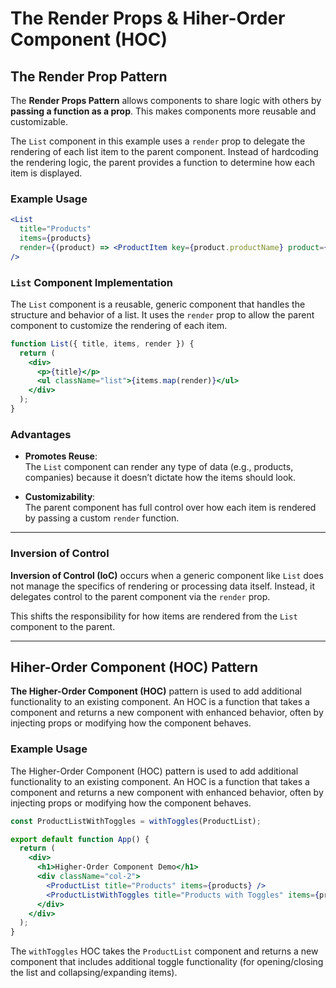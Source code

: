 <!-- @format -->

# The Render Props & Hiher-Order Component (HOC)

## The Render Prop Pattern

The **Render Props Pattern** allows components to share logic with others by **passing a function as a prop**. This makes components more reusable and customizable.

The `List` component in this example uses a `render` prop to delegate the rendering of each list item to the parent component. Instead of hardcoding the rendering logic, the parent provides a function to determine how each item is displayed.

### Example Usage

```jsx
<List
  title="Products"
  items={products}
  render={(product) => <ProductItem key={product.productName} product={product} />}
/>
```

### `List` Component Implementation

The `List` component is a reusable, generic component that handles the structure and behavior of a list. It uses the `render` prop to allow the parent component to customize the rendering of each item.

```jsx
function List({ title, items, render }) {
  return (
    <div>
      <p>{title}</p>
      <ul className="list">{items.map(render)}</ul>
    </div>
  );
}
```

### Advantages

- **Promotes Reuse**:  
  The `List` component can render any type of data (e.g., products, companies) because it doesn’t dictate how the items should look.

- **Customizability**:  
  The parent component has full control over how each item is rendered by passing a custom `render` function.

---

### Inversion of Control

**Inversion of Control (IoC)** occurs when a generic component like `List` does not manage the specifics of rendering or processing data itself. Instead, it delegates control to the parent component via the `render` prop.

This shifts the responsibility for how items are rendered from the `List` component to the parent.

---

## Hiher-Order Component (HOC) Pattern

**The Higher-Order Component (HOC)** pattern is used to add additional functionality to an existing component. An HOC is a function that takes a component and returns a new component with enhanced behavior, often by injecting props or modifying how the component behaves.

### Example Usage

The Higher-Order Component (HOC) pattern is used to add additional functionality to an existing component. An HOC is a function that takes a component and returns a new component with enhanced behavior, often by injecting props or modifying how the component behaves.

```jsx
const ProductListWithToggles = withToggles(ProductList);

export default function App() {
  return (
    <div>
      <h1>Higher-Order Component Demo</h1>
      <div className="col-2">
        <ProductList title="Products" items={products} />
        <ProductListWithToggles title="Products with Toggles" items={products} />
      </div>
    </div>
  );
}
```

The `withToggles` HOC takes the `ProductList` component and returns a new component that includes additional toggle functionality (for opening/closing the list and collapsing/expanding items).
